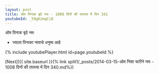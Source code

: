 ```yaml
---
layout: post
title: ओम पिनाक बृठे नमः - 1008 दिनों की तपस्या में दिन 341
youtubeId: _59gKzmqCi8
---
```

 
 
 ओम पिनाक बृठे नमः  
 
 -  ज्याला पिनाका नावाचे धनुष्य आहे 
 
  
 
  
 
 
 
 
 
 


{% include youtubePlayer.html id=page.youtubeId %}
 
[Next]({{ site.baseurl }}{% link  split1/_posts/2014-03-15-ओम निशा चारीने नमः - 1008 दिनों की तपस्या में दिन 340.md%})
 
